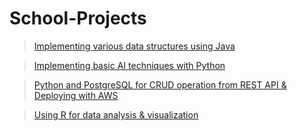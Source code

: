 # School-Projects

> [Implementing various data structures using Java](https://github.com/JeongwonChoi54/School-Projects/tree/Codes/Java)

> [Implementing basic AI techniques with Python](https://github.com/JeongwonChoi54/School-Projects/tree/Codes/Python/CS3243%20(Intro%20to%20AI))

> [Python and PostgreSQL for CRUD operation from REST API & Deploying with AWS](https://github.com/JeongwonChoi54/School-Projects/tree/Codes/Python/IT2002_Website)

> [Using R for data analysis & visualization](https://github.com/JeongwonChoi54/School-Projects/tree/Codes/R/DSA2101%20(Essential%20Data%20Analytics%20Tools%20Data%20Visualisation))

